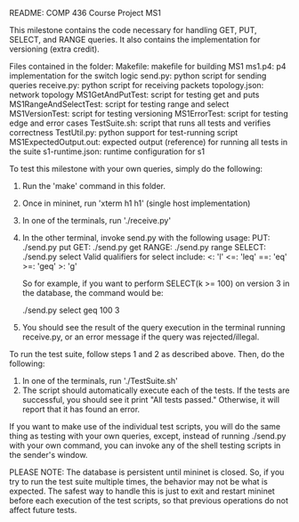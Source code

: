 README: COMP 436 Course Project MS1

This milestone contains the code necessary for handling GET, PUT, SELECT, and RANGE
queries. It also contains the implementation for versioning (extra credit).

Files contained in the folder:
   Makefile: makefile for building MS1
   ms1.p4: p4 implementation for the switch logic
   send.py: python script for sending queries
   receive.py: python script for receiving packets
   topology.json: network topology
   MS1GetAndPutTest: script for testing get and puts
   MS1RangeAndSelectTest: script for testing range and select
   MS1VersionTest: script for testing versioning
   MS1ErrorTest: script for testing edge and error cases
   TestSuite.sh: script that runs all tests and verifies correctness
   TestUtil.py: python support for test-running script
   MS1ExpectedOutput.out: expected output (reference) for running all tests in the suite
   s1-runtime.json: runtime configuration for s1

To test this milestone with your own queries, simply do the following:
   1. Run the 'make' command in this folder.
   2. Once in mininet, run 'xterm h1 h1' (single host implementation)
   3. In one of the terminals, run './receive.py'
   4. In the other terminal, invoke send.py with the following usage:
      PUT: ./send.py put <key> <value>
      GET: ./send.py get <key> <version>
      RANGE: ./send.py range <lower index> <upper index> <version>
      SELECT: ./send.py select <qualifier> <k> <version>
         Valid qualifiers for select include:
            <: 'l'
            <=: 'leq'
            ==: 'eq'
            >=: 'geq'
            >: 'g'
      
      So for example, if you want to perform SELECT(k >= 100) on version 3 in the database, the command would be:

         ./send.py select geq 100 3
      
   5. You should see the result of the query execution in the terminal running receive.py, or an error message if the query was rejected/illegal.

To run the test suite, follow steps 1 and 2 as described above. Then, do the following:
   1. In one of the terminals, run './TestSuite.sh'
   2. The script should automatically execute each of the tests. If the tests are successful, you should see it print "All tests passed." Otherwise, it will report
   that it has found an error.

If you want to make use of the individual test scripts, you will do the same thing 
as testing with your own queries, except, instead of running ./send.py with your own
command, you can invoke any of the shell testing scripts in the sender's window.

PLEASE NOTE: The database is persistent until mininet is closed. So, if you try to 
run the test suite multiple times, the behavior may not be what is expected. The 
safest way to handle this is just to exit and restart mininet before each execution
of the test scripts, so that previous operations do not affect future tests.